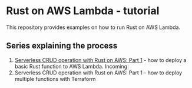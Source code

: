 # Rust on AWS Lambda - tutorial


This repository provides examples on how to run Rust on AWS Lambda.

## Series explaining the process
1. [Serverless CRUD operation with Rust on AWS: Part 1](https://mirceaoprea.medium.com/serverless-crud-operation-with-rust-on-aws-part-1-578146d52946) - how to deploy a basic Rust function to AWS Lambda.
Incoming: 
2. Serverless CRUD operation with Rust on AWS: Part 1 - how to deploy multiple functions with Terraform

